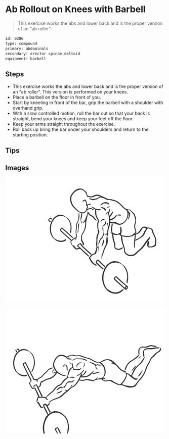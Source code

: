 # Ab Rollout on Knees with Barbell
> This exercise works the abs and lower back and is the proper version of an “ab roller”.

``` 
id: 0286 
type: compound 
primary: abdominals 
secondary: erector spinae,deltoid 
equipment: barbell 
``` 

## Steps

 - This exercise works the abs and lower back and is the proper version of an “ab roller”. This version is performed on your knees.
 - Place a barbell on the floor in front of you.
 - Start by kneeling in front of the bar, grip the barbell with a shoulder with overhand grip.
 - With a slow controlled motion, roll the bar out so that your back is straight, bend your knees and keep your feet off the floor.
 - Keep your arms straight throughout the exercise.
 - Roll back up bring the bar under your shoulders and return to the starting position.

## Tips


## Images

![](./../svg/0286-relaxation.svg)

![](./../svg/0286-tension.svg)
